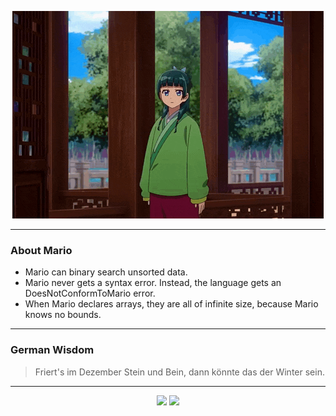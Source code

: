 <p align="center">
  <img src="assets/maomao.gif" />
</p>

---

### About Mario
- Mario can binary search unsorted data.
- Mario never gets a syntax error. Instead, the language gets an DoesNotConformToMario error.
- When Mario declares arrays, they are all of infinite size, because Mario knows no bounds.

---

### German Wisdom
> Friert's im Dezember Stein und Bein, dann könnte das der Winter sein.

---

<p align="center">
  <a>
    <img height="180em" src="https://github-readme-stats-eight-theta.vercel.app/api?username=Torfkopp&show_icons=true&theme=dark&include_all_commits=true&count_private=true"/>
  </a>
  <a href="https://github.com/Torfkopp?tab=repositories">
    <img height="180em" src="https://github-readme-stats-eight-theta.vercel.app/api/top-langs/?username=torfkopp&layout=compact&theme=dark&langs_count=8&hide=java"/>
  </a>
</p>
